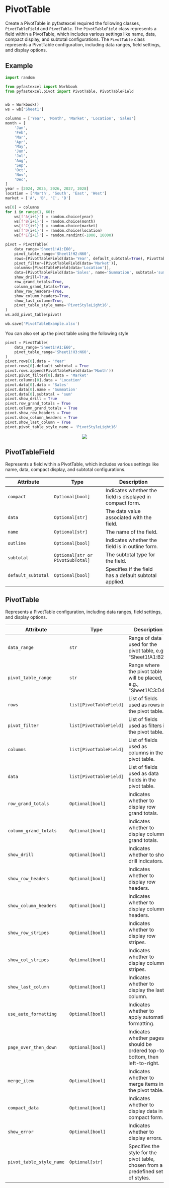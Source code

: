 # PivotTable

Create a PivotTable in pyfastexcel required the following classes, `PivotTableField` and `PivotTable`. The `PivotTableField` class represents a field within a PivotTable, which includes various settings like name, data, compact display, and subtotal configurations. The `PivotTable` class represents a PivotTable configuration, including data ranges, field settings, and display options.

## Example

```python
import random

from pyfastexcel import Workbook
from pyfastexcel.pivot import PivotTable, PivotTableField


wb = Workbook()
ws = wb['Sheet1']

columns = ['Year', 'Month', 'Market', 'Location', 'Sales']
month = [
    'Jan',
    'Feb',
    'Mar',
    'Apr',
    'May',
    'Jun',
    'Jul',
    'Aug',
    'Sep',
    'Oct',
    'Nov',
    'Dec',
]
year = [2024, 2025, 2026, 2027, 2028]
location = ['North', 'South', 'East', 'West']
market = ['A', 'B', 'C', 'D']

ws[0] = columns
for i in range(1, 60):
    ws[f'A{i+1}'] = random.choice(year)
    ws[f'B{i+1}'] = random.choice(month)
    ws[f'C{i+1}'] = random.choice(market)
    ws[f'D{i+1}'] = random.choice(location)
    ws[f'E{i+1}'] = random.randint(-1000, 10000)

pivot = PivotTable(
    data_range='Sheet1!A1:E60',
    pivot_table_range='Sheet1!H2:N60',
    rows=[PivotTableField(data='Year', default_subtotal=True), PivotTableField(data='Month')],
    pivot_filter=[PivotTableField(data='Market')],
    columns=[PivotTableField(data='Location')],
    data=[PivotTableField(data='Sales', name='Summation', subtotal='sum')],
    show_drill=True,
    row_grand_totals=True,
    column_grand_totals=True,
    show_row_headers=True,
    show_column_headers=True,
    show_last_column=True,
    pivot_table_style_name='PivotStyleLight16',
)
ws.add_pivot_table(pivot)

wb.save('PivotTableExample.xlsx')
```

You can also set up the pivot table using the following style

```python
pivot = PivotTable(
    data_range='Sheet1!A1:E60',
    pivot_table_range='Sheet1!H3:N60',
)
pivot.rows[0].data = 'Year'
pivot.rows[0].default_subtotal = True
pivot.rows.append(PivotTableField(data='Month'))
pivot.pivot_filter[0].data = 'Market'
pivot.columns[0].data = 'Location'
pivot.data[0].data = 'Sales'
pivot.data[0].name = 'Summation'
pivot.data[0].subtotal = 'sum'
pivot.show_drill = True
pivot.row_grand_totals = True
pivot.column_grand_totals = True
pivot.show_row_headers = True
pivot.show_column_headers = True
pivot.show_last_column = True
pivot.pivot_table_style_name = 'PivotStyleLight16'
```

<div align='center'>

<img src='../images/pivot_table.png'>

</div>

## PivotTableField

Represents a field within a PivotTable, which includes various settings like name,
data, compact display, and subtotal configurations.

| Attribute         | Type                                     | Description                                                       |
|-------------------|------------------------------------------|-------------------------------------------------------------------|
| `compact`         | `Optional[bool]`                         | Indicates whether the field is displayed in compact form.          |
| `data`            | `Optional[str]`                          | The data value associated with the field.                         |
| `name`            | `Optional[str]`                          | The name of the field.                                             |
| `outline`         | `Optional[bool]`                         | Indicates whether the field is in outline form.                    |
| `subtotal`        | `Optional[str or PivotSubTotal]`          | The subtotal type for the field.                                   |
| `default_subtotal`| `Optional[bool]`                         | Specifies if the field has a default subtotal applied.             |

## PivotTable

Represents a PivotTable configuration, including data ranges, field settings, and display options.

| Attribute             | Type                                    | Description                                                                           |
|-----------------------|-----------------------------------------|---------------------------------------------------------------------------------------|
| `data_range`          | `str`                                   | Range of data used for the pivot table, e.g., "Sheet1!A1:B2".                         |
| `pivot_table_range`   | `str`                                   | Range where the pivot table will be placed, e.g., "Sheet1!C3:D4".                     |
| `rows`                | `list[PivotTableField]`                 | List of fields used as rows in the pivot table.                                       |
| `pivot_filter`        | `list[PivotTableField]`                 | List of fields used as filters in the pivot table.                                    |
| `columns`             | `list[PivotTableField]`                 | List of fields used as columns in the pivot table.                                    |
| `data`                | `list[PivotTableField]`                 | List of fields used as data fields in the pivot table.                                |
| `row_grand_totals`    | `Optional[bool]`                        | Indicates whether to display row grand totals.                                        |
| `column_grand_totals` | `Optional[bool]`                        | Indicates whether to display column grand totals.                                     |
| `show_drill`          | `Optional[bool]`                        | Indicates whether to show drill indicators.                                           |
| `show_row_headers`    | `Optional[bool]`                        | Indicates whether to display row headers.                                             |
| `show_column_headers` | `Optional[bool]`                        | Indicates whether to display column headers.                                          |
| `show_row_stripes`    | `Optional[bool]`                        | Indicates whether to display row stripes.                                             |
| `show_col_stripes`    | `Optional[bool]`                        | Indicates whether to display column stripes.                                          |
| `show_last_column`    | `Optional[bool]`                        | Indicates whether to display the last column.                                         |
| `use_auto_formatting` | `Optional[bool]`                        | Indicates whether to apply automatic formatting.                                      |
| `page_over_then_down` | `Optional[bool]`                        | Indicates whether pages should be ordered top-to-bottom, then left-to-right.          |
| `merge_item`          | `Optional[bool]`                        | Indicates whether to merge items in the pivot table.                                  |
| `compact_data`        | `Optional[bool]`                        | Indicates whether to display data in compact form.                                    |
| `show_error`          | `Optional[bool]`                        | Indicates whether to display errors.                                                  |
| `pivot_table_style_name` | `Optional[str]`                      | Specifies the style for the pivot table, chosen from a predefined set of styles.      |
